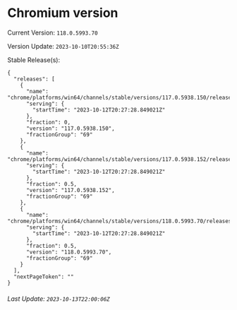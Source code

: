 # Chromium version

Current Version: `118.0.5993.70`

Version Update: `2023-10-10T20:55:36Z`

Stable Release(s):
```
{
  "releases": [
    {
      "name": "chrome/platforms/win64/channels/stable/versions/117.0.5938.150/releases/1697142448",
      "serving": {
        "startTime": "2023-10-12T20:27:28.849021Z"
      },
      "fraction": 0,
      "version": "117.0.5938.150",
      "fractionGroup": "69"
    },
    {
      "name": "chrome/platforms/win64/channels/stable/versions/117.0.5938.152/releases/1697142448",
      "serving": {
        "startTime": "2023-10-12T20:27:28.849021Z"
      },
      "fraction": 0.5,
      "version": "117.0.5938.152",
      "fractionGroup": "69"
    },
    {
      "name": "chrome/platforms/win64/channels/stable/versions/118.0.5993.70/releases/1697142448",
      "serving": {
        "startTime": "2023-10-12T20:27:28.849021Z"
      },
      "fraction": 0.5,
      "version": "118.0.5993.70",
      "fractionGroup": "69"
    }
  ],
  "nextPageToken": ""
}
```

###### Last Update: `2023-10-13T22:00:06Z`
        